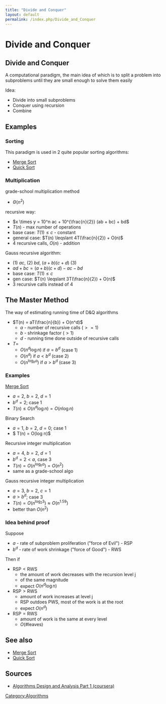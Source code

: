```yaml
---
title: "Divide and Conquer"
layout: default
permalink: /index.php/Divide_and_Conquer
---
```


# Divide and Conquer

## Divide and Conquer
A computational paradigm, the main idea of which is to split a problem into subproblems until they are small enough to solve them easily

Idea:
- Divide into small subproblems
- Conquer using recursion
- Combine

## Examples
### Sorting
This paradigm is used in 2 quite popular sorting algorithms:
- [Merge Sort](Merge_Sort)
- [Quick Sort](Quick_Sort)

### Multiplication
grade-school multiplication method
- $\Theta(n^2)$

recursive way:
- $x \times y = 10^n ac + 10^{\frac{n}{2}} (ab + bc) + bd$
- $T(n)$ - max number of operations
- base case: $T(1) \leqslant c$ - constant
- general case: $T(n) \leqslant 4T(\frac{n}{2}) + O(n)$
- 4 recursive calls, $O(n)$ - addition

Gauss recursive algorithm:
- (1) $ac$, (2) $bd$, $(a+b)(c+d)$ (3)
- $ad + bc = (a+b)(c+d) - ac - bd$
- base case: $T(1) \leqslant c$
- gen case: $T(n) \leqslant 3T(\frac{n}{2}) + O(n)$
- 3 recursive calls instead of 4



## The Master Method
The way of estimating running time of D&Q algorithms

- $T(n) = aT(\frac{n}{b}) + O(n^d)$
  - $a$ - number of recursive calls ($>= 1$)
  - $b$ - shrinkage factor ($> 1$)
  - $d$ - running time done outside of recursive calls
- $T =$ 
  - $O(n^d \log n)$ if $a = b^d$ (case 1)
  - $O(n^d)$ if $a < b^d$ (case 2)
  - $O(n ^ {\log_b a})$ if $a > b^d$ (case 3)

### Examples
[Merge Sort](Merge_Sort)
- $a = 2$, $b = 2$, $d = 1$
- $b^d = 2$; case 1
- $T(n) \leqslant O(n^d \log n) = O(n \log n)$


Binary Search
- $a = 1$, $b = 2$, $d = 0$; case 1
- $ T(n) = O(log n)$


Recursive integer multiplication
- $a = 4$, $b = 2$, $d = 1$
- $b^d = 2 < a$, case 3
- $T(n) = O(n ^ {\log_b a}) = O(n^2)$
- same as a grade-school algo


Gauss recursive integer multiplication
- $a = 3$, $b = 2$, $c = 1$
- $a > b^d$; case 3
- $T(n) = O(n ^ {\log_2 3}) \approx O(n^{1.59})$
- better than $O(n^2)$

### Idea behind proof
Suppose
- $a$ - rate of subproblem proliferation ("force of Evil") - $\text{RSP}$
- $b^d$ - rate of work shrinkage ("force of Good") - $\text{RWS}$

Then if
- $\text{RSP} < \text{RWS}$
  - the amount of work decreases with the recursion level j
  - of the same magnitude
  - expect $O(n^d \log n)$
- $\text{RSP} > \text{RWS}$
  - amount of work increases at level j
  - RSP outdoes PWS, most of the work is at the root
  - expect $O(n^d)$
- $\text{RSP} = \text{RWS}$
  - amount of work is the same at every level
  - $O(\# \text{leaves})$


## See also
- [Merge Sort](Merge_Sort)
- [Quick Sort](Quick_Sort)

## Sources
- [Algorithms Design and Analysis Part 1 (coursera)](Algorithms_Design_and_Analysis_Part_1_(coursera))

[Category:Algorithms](Category_Algorithms)